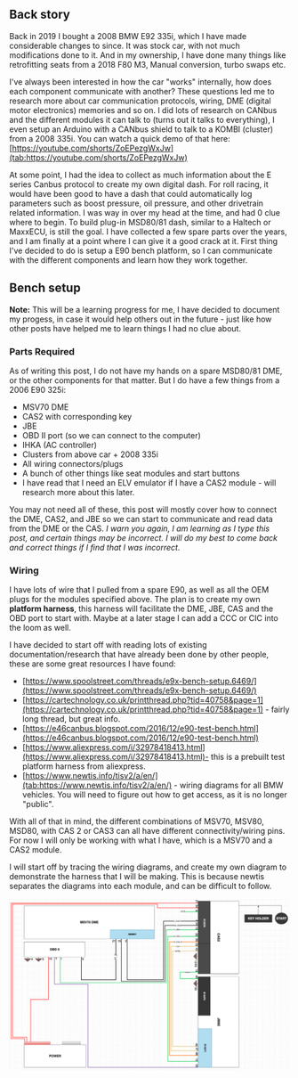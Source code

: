 ## Back story
Back in 2019 I bought a 2008 BMW E92 335i, which I have made considerable changes to since. It was stock car, with not much modifications done to it. And in my ownership, I have done many things like retrofitting seats from a 2018 F80 M3, Manual conversion, turbo swaps etc.

I've always been interested in how the car "works" internally, how does each component communicate with another? These questions led me to research more about car communication protocols, wiring, DME (digital motor electronics) memories and so on. I did lots of research on CANbus and the different modules it can talk to (turns out it talks to everything), I even setup an Arduino with a CANbus shield to talk to a KOMBI (cluster) from a 2008 335i. You can watch a quick demo of that here: [https://youtube.com/shorts/ZoEPezgWxJw](tab:https://youtube.com/shorts/ZoEPezgWxJw)

At some point, I had the idea to collect as much information about the E series Canbus protocol to create my own digital dash. For roll racing, it would have been good to have a dash that could automatically log parameters such as boost pressure, oil pressure, and other drivetrain related information. I was way in over my head at the time, and had 0 clue where to begin. To build plug-in MSD80/81 dash, similar to a Haltech or MaxxECU, is still the goal. I have collected a few spare parts over the years, and I am finally at a point where I can give it a good crack at it. First thing I've decided to do is setup a E90 bench platform, so I can communicate with the different components and learn how they work together.

## Bench setup
**Note:** This will be a learning progress for me, I have decided to document my progess, in case it would help others out in the future - just like how other posts have helped me to learn things I had no clue about. 

### Parts Required
As of writing this post, I do not have my hands on a spare MSD80/81 DME, or the other components for that matter. But I do have a few things from a 2006 E90 325i:

- MSV70 DME
- CAS2 with corresponding key
- JBE
- OBD II port (so we can connect to the computer)
- IHKA (AC controller)
- Clusters from above car + 2008 335i
- All wiring connectors/plugs
- A bunch of other things like seat modules and start buttons
- I have read that I need an ELV emulator if I have a CAS2 module - will research more about this later.

You may not need all of these, this post will mostly cover how to connect the DME, CAS2, and JBE so we can start to communicate and read data from the DME or the CAS. *I warn you again, I am learning as I type this post, and certain things may be incorrect. I will do my best to come back and correct things if I find that I was incorrect.*

### Wiring
I have lots of wire that I pulled from a spare E90, as well as all the OEM plugs for the modules specified above. The plan is to create my own **platform harness**, this harness will facilitate the DME, JBE, CAS and the OBD port to start with. Maybe at a later stage I can add a CCC or CIC into the loom as well.

I have decided to start off with reading lots of existing documentation/research that have already been done by other people, these are some great resources I have found:

- [https://www.spoolstreet.com/threads/e9x-bench-setup.6469/](https://www.spoolstreet.com/threads/e9x-bench-setup.6469/)
- [https://cartechnology.co.uk/printthread.php?tid=40758&page=1](https://cartechnology.co.uk/printthread.php?tid=40758&page=1) - fairly long thread, but great info.
- [https://e46canbus.blogspot.com/2016/12/e90-test-bench.html](https://e46canbus.blogspot.com/2016/12/e90-test-bench.html)
- [https://www.aliexpress.com/i/32978418413.html](https://www.aliexpress.com/i/32978418413.html)- this is a prebuilt test platform harness from aliexpress.
- [https://www.newtis.info/tisv2/a/en/](tab:https://www.newtis.info/tisv2/a/en/) - wiring diagrams for all BMW vehicles. You will need to figure out how to get access, as it is no longer "public".


With all of that in mind, the different combinations of MSV70, MSV80, MSD80, with CAS 2 or CAS3 can all have different connectivity/wiring pins. For now I will only be working with what I have, which is a MSV70 and a CAS2 module.

I will start off by tracing the wiring diagrams, and create my own diagram to demonstrate the harness that I will be making. This is because newtis separates the diagrams into each module, and can be difficult to follow.

![alt text](https://github.com/samuria/blog-posts/blob/main/wiring-v1.png?raw=true)
